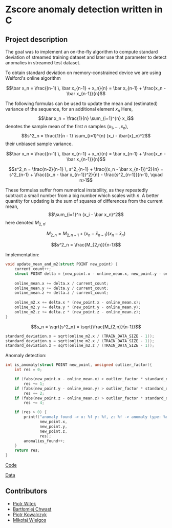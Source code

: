 # Zscore anomaly detection written in C

## Project description
The goal was to implement an on-the-fly algorithm to compute standard deviation of streamed training dataset and later use that parameter to detect anomalies in streamed test dataset.

To obtain standard deviation on memory-constrained device we are using Welford's online algorithm
```math 
\bar x_n = \frac{(n-1) \, \bar x_{n-1} + x_n}{n} = \bar x_{n-1} + \frac{x_n - \bar x_{n-1}}{n}
```

The following formulas can be used to update the mean and (estimated) variance of the sequence, for an additional element $x_n$ Here, $$\bar x_n = \frac{1}{n} \sum_{i=1}^{n} x_i$$ denotes the sample mean of the first $n$ samples $(x_1,\dots,x_n)$, $$s^2_n = \frac{1}{n - 1} \sum_{i=1}^{n} (x_i - \bar{x}_n)^2$$ their unbiased sample variance.

$$\bar x_n = \frac{(n-1) \, \bar x_{n-1} + x_n}{n} = \bar x_{n-1} + \frac{x_n - \bar x_{n-1}}{n}$$

$$s^2_n = \frac{n-2}{n-1} \, s^2_{n-1} + \frac{(x_n - \bar x_{n-1})^2}{n} = s^2_{n-1} + \frac{(x_n - \bar x_{n-1})^2}{n} - \frac{s^2_{n-1}}{n-1}, \quad n>1$$

These formulas suffer from numerical instability, as they repeatedly subtract a small number from a big number which scales with $n$. A better quantity for updating is the sum of squares of differences from the current mean, $$\sum_{i=1}^n (x_i - \bar x_n)^2$$ here denoted $M_{2,n}$:

$$M_{2,n} = M_{2,n-1} + (x_n - \bar x_{n-1})(x_n - \bar x_n)$$

$$s^2_n = \frac{M_{2,n}}{n-1}$$

Implementation:
```c
void update_mean_and_m2(struct POINT new_point) {
    current_count++;
    struct POINT delta = {new_point.x - online_mean.x, new_point.y - online_mean.y, new_point.z - online_mean.z};
    
    online_mean.x += delta.x / current_count;
    online_mean.y += delta.y / current_count;
    online_mean.z += delta.z / current_count;
    
    online_m2.x += delta.x * (new_point.x - online_mean.x);
    online_m2.y += delta.y * (new_point.y - online_mean.y);
    online_m2.z += delta.z * (new_point.z - online_mean.z);
}
```
$$s_n = \sqrt{s^2_n} = \sqrt{\frac{M_{2,n}}{n-1}}$$
```c
standard_deviation.x = sqrt(online_m2.x / (TRAIN_DATA_SIZE - 1));
standard_deviation.y = sqrt(online_m2.x / (TRAIN_DATA_SIZE - 1));
standard_deviation.z = sqrt(online_m2.z / (TRAIN_DATA_SIZE - 1));
```

Anomaly detection:
```c
int is_anomaly(struct POINT new_point, unsigned outlier_factor){
    int res = 0;

    if (fabs(new_point.x - online_mean.x) > outlier_factor * standard_deviation.x)
        res += 1;
    if (fabs(new_point.y - online_mean.y) > outlier_factor * standard_deviation.y)
        res += 2;
    if (fabs(new_point.z - online_mean.z) > outlier_factor * standard_deviation.z)
        res += 4;

    if (res > 0) {
        printf("anomaly found -> x: %f y: %f, z: %f -> anomaly type: %d\n",
               new_point.x,
               new_point.y,
               new_point.z,
               res);
        anomalies_found++;
    }
    return res;
}
```
[Code](./src)

[Data](./data)

## Contributors

* [Piotr Witek](https://github.com/Viciooo)
* [Bartłomiej Chwast](https://github.com/bchwast)
* [Piotr Kowalczyk](https://github.com/pkowalczyk1)
* [Mikołaj Wielgos](https://github.com/wlgs)
